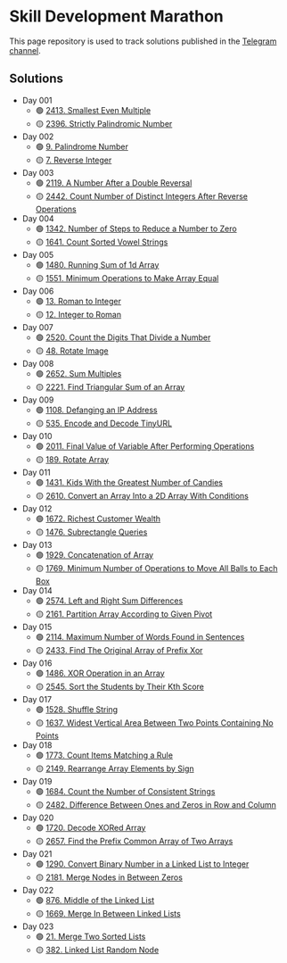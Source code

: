 # Skill Development Marathon
This page repository is used to track solutions published in the [Telegram channel](https://t.me/khamidulla_inoyatov_microblog). 

## Solutions
- Day 001
    - :green_circle: [2413. Smallest Even Multiple](solutions/001.md)
    - :yellow_circle: [2396. Strictly Palindromic Number](solutions/002.md)
- Day 002
    - :green_circle: [9. Palindrome Number](solutions/003.md)
    - :yellow_circle: [7. Reverse Integer](solutions/004.md)
- Day 003
    - :green_circle: [2119. A Number After a Double Reversal](solutions/005.md)
    - :yellow_circle: [2442. Count Number of Distinct Integers After Reverse Operations](solutions/006.md)
- Day 004
    - :green_circle: [1342. Number of Steps to Reduce a Number to Zero](solutions/007.md)
    - :yellow_circle: [1641. Count Sorted Vowel Strings](solutions/008.md)
- Day 005
    - :green_circle: [1480. Running Sum of 1d Array](solutions/009.md)
    - :yellow_circle: [1551. Minimum Operations to Make Array Equal](solutions/010.md)
- Day 006
    - :green_circle: [13. Roman to Integer](solutions/011.md)
    - :yellow_circle: [12. Integer to Roman](solutions/012.md)
- Day 007
    - :green_circle: [2520. Count the Digits That Divide a Number](solutions/013.md)
    - :yellow_circle: [48. Rotate Image](solutions/014.md)
- Day 008
    - :green_circle: [2652. Sum Multiples](solutions/015.md)
    - :yellow_circle: [2221. Find Triangular Sum of an Array](solutions/016.md)
- Day 009
    - :green_circle: [1108. Defanging an IP Address](solutions/017.md)
    - :yellow_circle: [535. Encode and Decode TinyURL](solutions/018.md)
- Day 010
    - :green_circle: [2011. Final Value of Variable After Performing Operations](solutions/019.md)
    - :yellow_circle: [189. Rotate Array](solutions/020.md)
- Day 011
    - :green_circle: [1431. Kids With the Greatest Number of Candies](solutions/021.md)
    - :yellow_circle: [2610. Convert an Array Into a 2D Array With Conditions](solutions/022.md)
- Day 012
    - :green_circle: [1672. Richest Customer Wealth](solutions/023.md)
    - :yellow_circle: [1476. Subrectangle Queries](solutions/024.md)
- Day 013
    - :green_circle: [1929. Concatenation of Array](solutions/025.md)
    - :yellow_circle: [1769. Minimum Number of Operations to Move All Balls to Each Box](solutions/026.md)
- Day 014
    - :green_circle: [2574. Left and Right Sum Differences](solutions/027.md)
    - :yellow_circle: [2161. Partition Array According to Given Pivot](solutions/028.md)
- Day 015
    - :green_circle: [2114. Maximum Number of Words Found in Sentences](solutions/029.md)
    - :yellow_circle: [2433. Find The Original Array of Prefix Xor](solutions/030.md)
- Day 016
    - :green_circle: [1486. XOR Operation in an Array](solutions/030.md)
    - :yellow_circle: [2545. Sort the Students by Their Kth Score](solutions/032.md)
- Day 017
    - :green_circle: [1528. Shuffle String](solutions/033.md)
    - :yellow_circle: [1637. Widest Vertical Area Between Two Points Containing No Points](solutions/034.md)
- Day 018
    - :green_circle: [1773. Count Items Matching a Rule](solutions/035.md)
    - :yellow_circle: [2149. Rearrange Array Elements by Sign](solutions/036.md)
- Day 019
    - :green_circle: [1684. Count the Number of Consistent Strings](solutions/037.md)
    - :yellow_circle: [2482. Difference Between Ones and Zeros in Row and Column](solutions/038.md)
- Day 020
    - :green_circle: [1720. Decode XORed Array](solutions/039.md)
    - :yellow_circle: [2657. Find the Prefix Common Array of Two Arrays](solutions/040.md)
- Day 021
    - :green_circle: [1290. Convert Binary Number in a Linked List to Integer](solutions/041.md)
    - :yellow_circle: [2181. Merge Nodes in Between Zeros](solutions/042.md)
- Day 022
    - :green_circle: [876. Middle of the Linked List](solutions/043.md)
    - :yellow_circle: [1669. Merge In Between Linked Lists](solutions/044.md)
- Day 023
    - :green_circle: [21. Merge Two Sorted Lists](solutions/045.md)
    - :yellow_circle: [382. Linked List Random Node](solutions/046.md)
